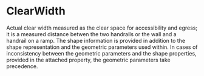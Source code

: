 ClearWidth
==========

Actual clear width measured as the clear space for accessibility and egress; it is a measured distance betwen the two handrails or the wall and a handrail on a ramp.
The shape information is provided in addition to the shape representation and the geometric parameters used within. In cases of inconsistency between the geometric parameters and the shape properties, provided in the attached property, the geometric parameters take precedence.
